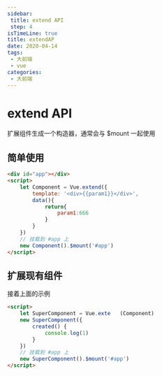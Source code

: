 ```yaml
---
sidebar:
 title: extend API
 step: 4
isTimeLine: true
title: extendAP
date: 2020-04-14
tags:
 - 大前端
 - vue
categories:
 - 大前端
---
```

# extend API
扩展组件生成一个构造器，通常会与 $mount 一起使用

## 简单使用
```html
<div id="app"></div>
<script>
    let Component = Vue.extend({
        template: '<div>{{param1}}</div>',
        data(){
            return{
                param1:666
            }
        }
    })
    // 挂载到 #app 上
    new Component().$mount('#app')
</script>
```

## 扩展现有组件
接着上面的示例
```html
<script>
    let SuperComponent = Vue.exte   (Component)
    new SuperComponent({
        created() {
            console.log(1)
        }
    })
    // 挂载到 #app 上
    new SuperComponent().$mount('#app')
</script>
```
